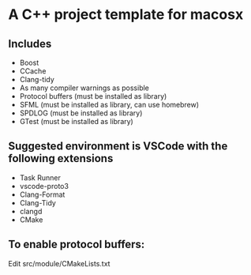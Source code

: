 # A C++ project template for macosx

## Includes

- Boost
- CCache
- Clang-tidy
- As many compiler warnings as possible
- Protocol buffers (must be installed as library)
- SFML (must be installed as library, can use homebrew)
- SPDLOG (must be installed as library)
- GTest (must be installed as library)

## Suggested environment is VSCode with the following extensions

- Task Runner
- vscode-proto3
- Clang-Format
- Clang-Tidy
- clangd
- CMake

## To enable protocol buffers:

Edit src/module/CMakeLists.txt
